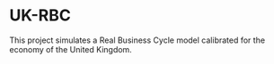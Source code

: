 # UK-RBC
This project simulates a Real Business Cycle model calibrated for the economy of the United Kingdom.
